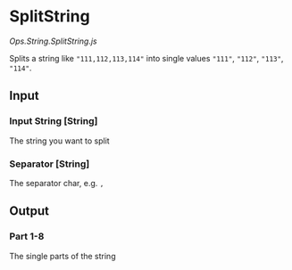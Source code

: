 # SplitString

*Ops.String.SplitString.js*  

Splits a string like `"111,112,113,114"` into single values `"111"`, `"112"`, `"113"`, `"114"`.  

## Input 

### Input String [String]

The string you want to split

### Separator [String]

The separator char, e.g. `,`	

## Output

### Part 1-8

The single parts of the string

